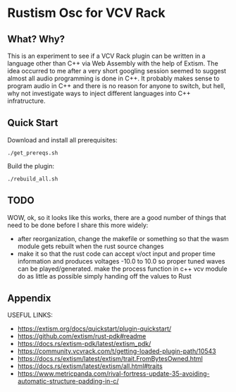 # Rustism Osc for VCV Rack

## What? Why?

This is an experiment to see if a VCV Rack plugin can be written in a language other than C++ via Web Assembly with the help of Extism. The idea occurred to me after a very short googling session seemed to suggest almost all audio programming is done in C++. It probably makes sense to program audio in C++ and there is no reason for anyone to switch, but hell, why not investigate ways to inject different languages into C++ infratructure.

## Quick Start

Download and install all prerequisites:
```
./get_prereqs.sh
```
Build the plugin:
```
./rebuild_all.sh
```

## TODO

WOW, ok, so it looks like this works, there are a good number of things that need to be done before I share this more widely:
- after reorganization, change the makefile or something so that the wasm module gets rebuilt when the rust source changes
- make it so that the rust code can accept v/oct input and proper time information and produces voltages -10.0 to 10.0 so proper tuned waves can be played/generated. make the process function in c++ vcv module do as little as possible simply handing off the values to Rust

## Appendix

USEFUL LINKS:
- https://extism.org/docs/quickstart/plugin-quickstart/
- https://github.com/extism/rust-pdk#readme
- https://docs.rs/extism-pdk/latest/extism_pdk/
- https://community.vcvrack.com/t/getting-loaded-plugin-path/10543
- https://docs.rs/extism/latest/extism/trait.FromBytesOwned.html
- https://docs.rs/extism/latest/extism/all.html#traits
- https://www.metricpanda.com/rival-fortress-update-35-avoiding-automatic-structure-padding-in-c/
